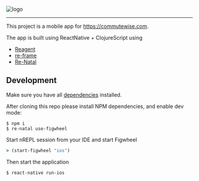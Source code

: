 ![logo](https://commutewise.com/assets/admin/layout/img/logo-commutewise-inverted.png)

---

This project is a mobile app for https://commutewise.com. 

The app is built using ReactNative + ClojureScript using 
* [Reagent](https://github.com/reagent-project/reagent)
* [re-frame](https://github.com/Day8/re-frame)
* [Re-Natal](https://github.com/drapanjanas/re-natal)

## Development
Make sure you have all [dependencies](https://github.com/drapanjanas/re-natal#dependencies) installed.
 
After cloning this repo please install NPM dependencies, and enable dev mode:
```
$ npm i
$ re-natal use-figwheel
```

Start nREPL session from your IDE and start Figwheel
```clojure
> (start-figwheel "ios")
```

Then start the application
```
$ react-native run-ios
```

